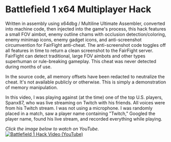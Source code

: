 # Battlefield 1 x64 Multiplayer Hack

Written in assembly using x64dbg / Multiline Ultimate Assembler, converted into machine code, then injected into the game's process, this hack features a small FOV aimbot, enemy outline chams with occlusion detection/coloring, enemy minimap icons, enemy gadget icons, and anti-screenshot circumvention for FairFight anti-cheat. The anti-screenshot code toggles off all features in time to return a clean screenshot to the FairFight server. FairFight can detect traditional, large FOV aimbots and other types superhuman or rule-breaking gameplay. This cheat was never detected during months of use.

In the source code, all memory offsets have been redacted to neutralize the cheat. It's not available publicly or otherwise. This is simply a demonstration of memory manipulation.

In this video, I was playing against (at the time) one of the top U.S. players, Spanx87, who was live streaming on Twitch with his friends. All voices were from his Twitch stream. I was not using a microphone. I was randomly placed in a match, saw a player name containing "Twitch," Googled the player name, found his live stream, and recorded everything while playing.

*Click the image below to watch on YouTube.*
[![Battlefield 1 Hack Video (YouTube)](https://img.youtube.com/vi/VR-GhfqmRGI/maxresdefault.jpg)](https://www.youtube.com/watch?v=VR-GhfqmRGI)
